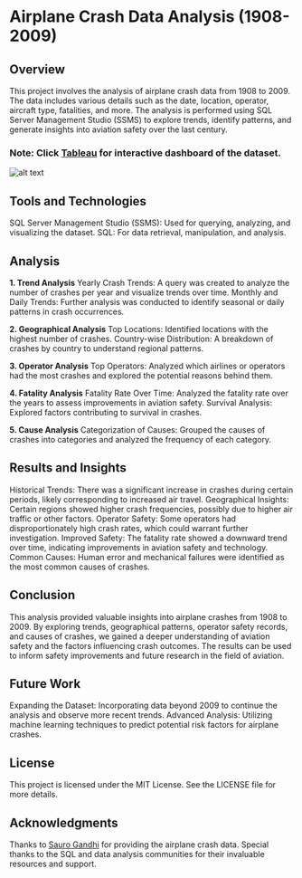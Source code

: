 # Airplane Crash Data Analysis (1908- 2009)

## Overview

This project involves the analysis of airplane crash data from 1908 to 2009. The data includes various details such as the date, location, operator, aircraft type, fatalities, and more. The analysis is performed using SQL Server Management Studio (SSMS) to explore trends, identify patterns, and generate insights into aviation safety over the last century.

### Note: Click [Tableau](https://public.tableau.com/app/profile/anuj.pant/vizzes) for interactive dashboard of the dataset.
![alt text](https://static.vecteezy.com/system/resources/thumbnails/037/996/774/small/ai-generated-airplane-crash-disaster-burning-plane-wreckage-aftermath-photo.jpg)

## Tools and Technologies
SQL Server Management Studio (SSMS): Used for querying, analyzing, and visualizing the dataset.
SQL: For data retrieval, manipulation, and analysis.


## Analysis
**1. Trend Analysis**
Yearly Crash Trends: A query was created to analyze the number of crashes per year and visualize trends over time.
Monthly and Daily Trends: Further analysis was conducted to identify seasonal or daily patterns in crash occurrences.

**2. Geographical Analysis**
Top Locations: Identified locations with the highest number of crashes.
Country-wise Distribution: A breakdown of crashes by country to understand regional patterns.

**3. Operator Analysis**
Top Operators: Analyzed which airlines or operators had the most crashes and explored the potential reasons behind them.

**4. Fatality Analysis**
Fatality Rate Over Time: Analyzed the fatality rate over the years to assess improvements in aviation safety.
Survival Analysis: Explored factors contributing to survival in crashes.

**5. Cause Analysis**
Categorization of Causes: Grouped the causes of crashes into categories and analyzed the frequency of each category.


## Results and Insights
Historical Trends: There was a significant increase in crashes during certain periods, likely corresponding to increased air travel.
Geographical Insights: Certain regions showed higher crash frequencies, possibly due to higher air traffic or other factors.
Operator Safety: Some operators had disproportionately high crash rates, which could warrant further investigation.
Improved Safety: The fatality rate showed a downward trend over time, indicating improvements in aviation safety and technology.
Common Causes: Human error and mechanical failures were identified as the most common causes of crashes.

## Conclusion
This analysis provided valuable insights into airplane crashes from 1908 to 2009. By exploring trends, geographical patterns, operator safety records, and causes of crashes, we gained a deeper understanding of aviation safety and the factors influencing crash outcomes. The results can be used to inform safety improvements and future research in the field of aviation.

## Future Work
Expanding the Dataset: Incorporating data beyond 2009 to continue the analysis and observe more recent trends.
Advanced Analysis: Utilizing machine learning techniques to predict potential risk factors for airplane crashes.

## License
This project is licensed under the MIT License. See the LICENSE file for more details.

## Acknowledgments
Thanks to [Sauro Gandhi](https://www.kaggle.com/datasets/saurograndi/airplane-crashes-since-1908) for providing the airplane crash data.
Special thanks to the SQL and data analysis communities for their invaluable resources and support.

